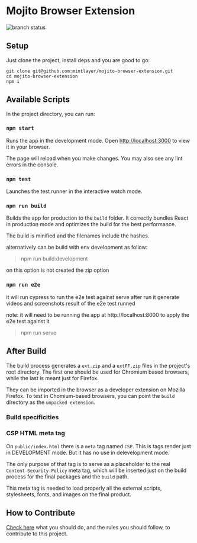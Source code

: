 # Mojito Browser Extension

![branch status](https://github.com/mintlayer/mojito-browser-extension/actions/workflows/node.js.yml/badge.svg)

## Setup

Just clone the project, install deps and you are good to go:

```
git clone git@github.com:mintlayer/mojito-browser-extension.git
cd mojito-browser-extension
npm i
```

## Available Scripts

In the project directory, you can run:

### `npm start`

Runs the app in the development mode.
Open [http://localhost:3000](http://localhost:3000) to view it in your browser.

The page will reload when you make changes.
You may also see any lint errors in the console.

### `npm test`

Launches the test runner in the interactive watch mode.

### `npm run build`

Builds the app for production to the `build` folder.
It correctly bundles React in production mode and optimizes the build for the best performance.

The build is minified and the filenames include the hashes.

alternatively can be build with env development as follow:

> npm run build:development

on this option is not created the zip option

### `npm run e2e`

it will run cypress to run the e2e test against serve
after run it generate videos and screenshots result of the e2e test runned

note: it will need to be running the app at http://localhost:8000 to apply the e2e test against it

> npm run serve

## After Build

The build process generates a `ext.zip` and a `extFF.zip` files in the project's root directory. The first one should be used for Chromium based browsers, while the last is meant just for Firefox.

They can be imported in the browser as a developer extension on Mozilla Firefox. To test in Chomium-based browsers, you can point the `build` directory as the `unpacked extension`.

### Build specificities

### CSP HTML meta tag

On `public/index.html` there is a `meta` tag named `CSP`. This is tags render just in DEVELOPMENT mode. But it has no use in delevelopment mode.

The only purpose of that tag is to serve as a placeholder to the real `Content-Security-Policy` meta tag, which will be inserted just on the build process for the final packages and the `build` path.

This meta tag is needed to load properly all the external scripts, stylesheets, fonts, and images on the final product.

## How to Contribute

[Check here](./CONTRIBUTING.md) what you should do, and the rules you should follow, to contribute to this project.
